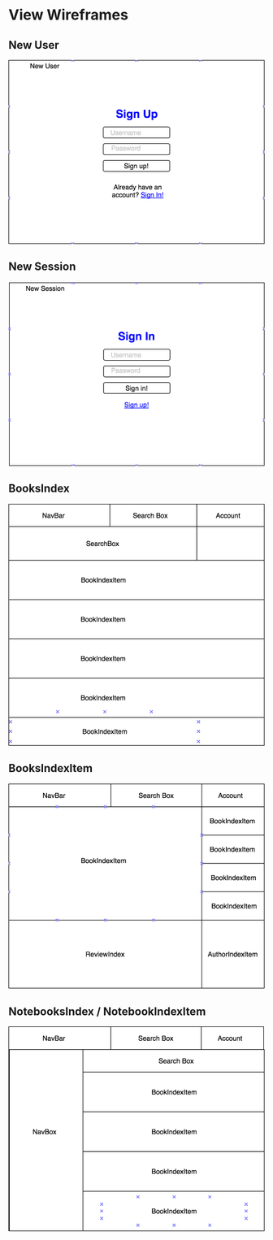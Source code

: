# View Wireframes

## New User
![new-user]

## New Session
![new-session]

## BooksIndex
![books]

## BooksIndexItem
![books_index_item]

## NotebooksIndex / NotebookIndexItem
![bookshelves]


[new-user]: ./wireframes/new_user.png
[new-session]: ./wireframes/new_session.png
[books]: ./wireframes/book_index.png
[books_index_item]: ./wireframes/books_index_item.png
[bookshelves]: ./wireframes/bookshelves_index.png
